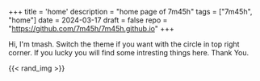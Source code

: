 +++
title = 'home'
description = "home page of 7m45h"
tags = ["7m45h", "home"]
date = 2024-03-17
draft = false
repo = "https://github.com/7m45h/7m45h.github.io"
+++

Hi, I'm tmash.
Switch the theme if you want with the circle in top right corner.
If you lucky you will find some intresting things here.
Thank You.

{{< rand_img >}}
